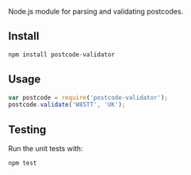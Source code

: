 Node.js module for parsing and validating postcodes.

## Install

```javascript
npm install postcode-validator
```

## Usage

```javascript
var postcode = require('postcode-validator');
postcode.validate('W85TT', 'UK');
```

## Testing

Run the unit tests with:

    npm test
